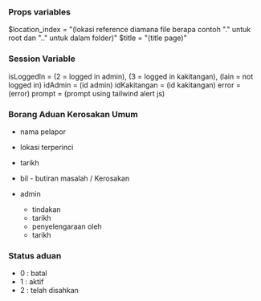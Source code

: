 ### Props variables 
$location_index  = "(lokasi reference diamana file berapa contoh "." untuk root dan ".." untuk dalam folder)"
$title = "(title page)"

### Session Variable
isLoggedIn = (2 = logged in admin), (3 = logged in kakitangan), (lain = not logged in)
idAdmin = (id admin)
idKakitangan = (id kakitangan)
error = (error)
prompt = (prompt using tailwind alert js)

### Borang Aduan Kerosakan Umum
- nama pelapor 
- lokasi terperinci
- tarikh
- bil - butiran masalah / Kerosakan

- admin
    - tindakan
    - tarikh
    - penyelengaraan oleh 
    - tarikh

### Status aduan 
- 0 : batal
- 1 : aktif
- 2 : telah disahkan